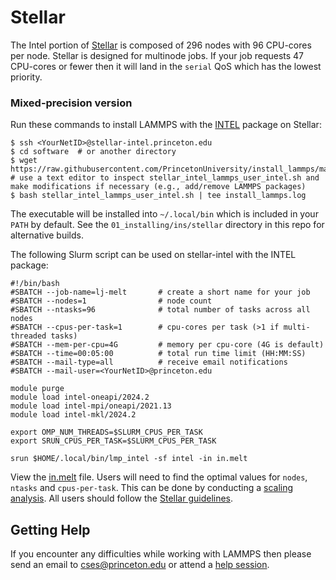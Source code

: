 # Stellar

The Intel portion of [Stellar](https://researchcomputing.princeton.edu/systems/stellar) is composed of 296 nodes with 96 CPU-cores per node. Stellar is designed for multinode jobs. If your job requests 47 CPU-cores or fewer then it will land in the `serial` QoS which has the lowest priority.

### Mixed-precision version

Run these commands to install LAMMPS with the [INTEL](../misc/notes.md#INTEL) package on Stellar:

```
$ ssh <YourNetID>@stellar-intel.princeton.edu
$ cd software  # or another directory
$ wget https://raw.githubusercontent.com/PrincetonUniversity/install_lammps/master/01_installing/ins/stellar/stellar_intel_lammps_user_intel.sh
# use a text editor to inspect stellar_intel_lammps_user_intel.sh and make modifications if necessary (e.g., add/remove LAMMPS packages)
$ bash stellar_intel_lammps_user_intel.sh | tee install_lammps.log
```

The executable will be installed into `~/.local/bin` which is included in your `PATH` by default. See the `01_installing/ins/stellar` directory in this repo for alternative builds.

The following Slurm script can be used on stellar-intel with the INTEL package:

```
#!/bin/bash
#SBATCH --job-name=lj-melt       # create a short name for your job
#SBATCH --nodes=1                # node count
#SBATCH --ntasks=96              # total number of tasks across all nodes
#SBATCH --cpus-per-task=1        # cpu-cores per task (>1 if multi-threaded tasks)
#SBATCH --mem-per-cpu=4G         # memory per cpu-core (4G is default)
#SBATCH --time=00:05:00          # total run time limit (HH:MM:SS)
#SBATCH --mail-type=all          # receive email notifications
#SBATCH --mail-user=<YourNetID>@princeton.edu

module purge
module load intel-oneapi/2024.2
module load intel-mpi/oneapi/2021.13
module load intel-mkl/2024.2

export OMP_NUM_THREADS=$SLURM_CPUS_PER_TASK
export SRUN_CPUS_PER_TASK=$SLURM_CPUS_PER_TASK

srun $HOME/.local/bin/lmp_intel -sf intel -in in.melt
```

View the [in.melt](../misc/in.melt) file. Users will need to find the optimal values for `nodes`, `ntasks` and `cpus-per-task`. This can be done by conducting a [scaling analysis](https://researchcomputing.princeton.edu/support/knowledge-base/scaling-analysis). All users should follow the [Stellar guidelines](https://researchcomputing.princeton.edu/systems/stellar#guidelines).

## Getting Help

If you encounter any difficulties while working with LAMMPS then please send an email to <a href="mailto:cses@princeton.edu">cses@princeton.edu</a> or attend a [help session](https://researchcomputing.princeton.edu/support/help-sessions).
